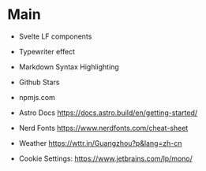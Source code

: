 # Main

- Svelte LF components
- Typewriter effect
- Markdown Syntax Highlighting

- Github Stars
- npmjs.com
- Astro Docs https://docs.astro.build/en/getting-started/
- Nerd Fonts https://www.nerdfonts.com/cheat-sheet
- Weather https://wttr.in/Guangzhou?p&lang=zh-cn

- Cookie Settings: https://www.jetbrains.com/lp/mono/